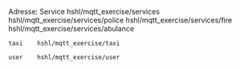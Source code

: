 Adresse: 
	Service hshl/mqtt_exercise/services
		hshl/mqtt_exercise/services/police
		hshl/mqtt_exercise/services/fire
		hshl/mqtt_exercise/services/abulance
		
	taxi	hshl/mqtt_exercise/taxi
	
	user 	hshl/mqtt_exercise/user